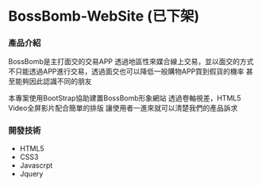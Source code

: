 # BossBomb-WebSite (已下架)

### 產品介紹

BossBomb是主打面交的交易APP
透過地區性來媒合線上交易，並以面交的方式
不只能透過APP進行交易，透過面交也可以降低一般購物APP買到假貨的機率
甚至能夠因此認識不同的朋友

本專案使用BootStrap協助建置BossBomb形象網站
透過卷軸視差，HTML5 Video全屏影片配合簡單的排版
讓使用者一進來就可以清楚我們的產品訴求


### 開發技術
* HTML5
* CSS3
* Javascrpt
* Jquery
